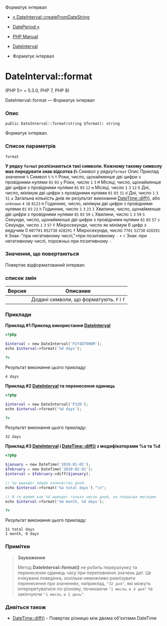 Форматує інтервал

-   [« DateInterval::createFromDateString](dateinterval.createfromdatestring.html)
    
-   [DatePeriod »](class.dateperiod.html)
    
-   [PHP Manual](index.html)
    
-   [DateInterval](class.dateinterval.html)
    
-   Форматує інтервал
    

# DateInterval::format

(PHP 5> = 5.3.0, PHP 7, PHP 8)

DateInterval::format — Форматує інтервал

### Опис

```methodsynopsis
public DateInterval::format(string $format): string
```

Форматує інтервал.

### Список параметрів

`format`

**У рядку `format` розпізнаються такі символи. Кожному такому символу має передувати знак відсотка (`%`** Символ у рядку`format` Опис Приклад значення `%` Символ `%` `%` `Y` Роки, число, щонайменше дві цифри з провідними нулями `01` `03` `y` Роки, число `1` `3` `M` Місяці, число, щонайменше дві цифри з провідними нулями `01` `03` `12` `m` Місяці, число `1` `3` `12` `D` Дні, число, мінімум дві цифри з провідними нулями `01` `03` `31` `d` Дні, число `1` `3` `31` `a` Загальна кількість днів як результат виконання [DateTime::diff()](datetime.diff.html), або `unknown` `4` `18` `8123` `H` Годинник, число, мінімум дві цифри з провідними нулями `01` `03` `23` `h` Годинник, число `1` `3` `23` `I` Хвилини, число, щонайменше дві цифри з провідними нулями `01` `03` `59` `i` Хвилини, число `1` `3` `59` `S` Секунди, число, щонайменше дві цифри з провідними нулями `01` `03` `57` `s` Секунди, число `1` `3` `57` `F` Мікросекунди, число як мінімум 6 цифр з ведучим 0 `007701` `052738` `428291` `f` Мікросекунди, число `7701` `52738` `428291` `R` Знак`-`"при негативному числі,"`+`при позитивному `-` `+` `r` Знак`-`при негативному числі, порожньо при позитивному `-`

### Значення, що повертаються

Повертає відформатований інтервал.

### список змін

| Версия | Описание |
| --- | --- |
|  | Додані символи, що форматують. `F` і `f` |

### Приклади

**Приклад #1 Приклад використання [DateInterval](class.dateinterval.html)**

```php
<?php

$interval = new DateInterval('P2Y4DT6H8M');
echo $interval->format('%d days');

?>
```

Результат виконання цього прикладу:

```
4 days
```

**Приклад #2 [DateInterval](class.dateinterval.html) та перенесення одиниць**

```php
<?php

$interval = new DateInterval('P32D');
echo $interval->format('%d days');

?>
```

Результат виконання цього прикладу:

```
32 days
```

**Приклад #3 [DateInterval](class.dateinterval.html) і [DateTime::diff()](datetime.diff.html) з модифікаторами %a та %d**

```php
<?php

$january = new DateTime('2010-01-01');
$february = new DateTime('2010-02-01');
$interval = $february->diff($january);

// %a выведет общее количество дней.
echo $interval->format('%a total days')."\n";

// В то время как %d выведет только число дней, не покрытых месяцем
echo $interval->format('%m month, %d days');

?>
```

Результат виконання цього прикладу:

```
31 total days
1 month, 0 days
```

### Примітки

> **Зауваження**
> 
> Метод **DateInterval::format()** не робить перерахунку та перенесення одиниць часу при переповненні значень дат. Це очікувана поведінка, оскільки неможливо реалізувати перенесення при значеннях, наприклад, `"32 дня"`, які можуть інтерпретуватися по-різному, починаючи `"1 месяц и 4 дня"` та закінчуючи `"1 месяц и 1 день"`

### Дивіться також

-   [DateTime::diff()](datetime.diff.html) - Повертає різницю між двома об'єктами DateTime